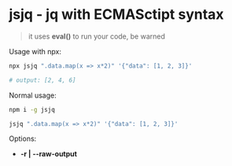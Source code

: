 # jsjq - jq with ECMASctipt syntax

> it uses **eval()** to run your code, be warned

Usage with npx:
```bash
npx jsjq ".data.map(x => x*2)" '{"data": [1, 2, 3]}'

# output: [2, 4, 6]
```

Normal usage:
```bash
npm i -g jsjq 

jsjq ".data.map(x => x*2)" '{"data": [1, 2, 3]}'
```

Options:

- **-r | --raw-output**